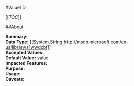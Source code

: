 #Value1ID

[[_TOC_]]

##About

**Summary:**   
**Data Type:** [[System.String|http://msdn.microsoft.com/en-us/library/s1wwdcbf]]  
**Accepted Values:**   
**Default Value:** value  
**Impacted Features:**   
**Purpose:**   
**Usage:**   
**Caveats:**   


